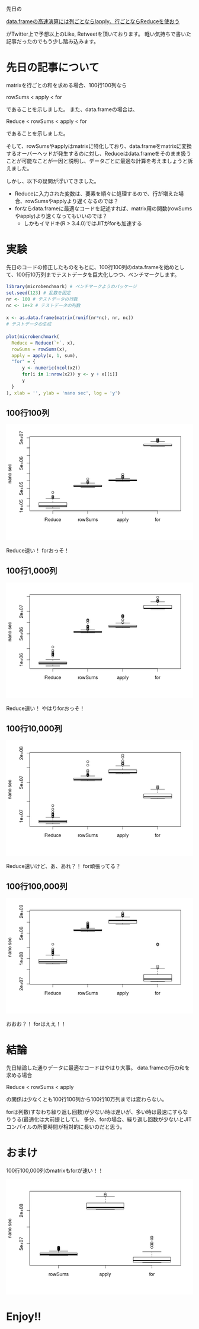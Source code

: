 先日の

[data.frameの高速演算には列ごとならlapply、行ごとならReduceを使おう](https://qiita.com/Atsushi776/items/176426e2195b18eb65b4)

がTwitter上で予想以上のLike, Retweetを頂いております。
軽い気持ちで書いた記事だったのでもう少し踏み込みます。

# 先日の記事について

matrixを行ごとの和を求める場合、100行100列なら

rowSums < apply < for

であることを示しました。
また、data.frameの場合は、

Reduce < rowSums < apply < for

であることを示しました。

そして、rowSumsやapplyはmatrixに特化しており、data.frameをmatrixに変換するオーバーヘッドが発生するのに対し、Reduceはdata.frameをそのまま扱うことが可能なことが一因と説明し、データごとに最適な計算を考えましょうと訴えました。

しかし、以下の疑問が浮いてきました。

- Reduceに入力された変数は、要素を順々に処理するので、行が増えた場合、rowSumsやapplyより遅くなるのでは？
- forならdata.frameに最適なコードを記述すれば、matrix用の関数(rowSumsやapply)より速くなってもいいのでは？
    - しかもイマドキ(R > 3.4.0)ではJITがforも加速する

# 実験

先日のコードの修正したものをもとに、100行100列のdata.frameを始めとして、100行10万列までテストデータを巨大化しつつ、ベンチマークします。

```r
library(microbenchmark) # ベンチマークようのパッケージ
set.seed(123) # 乱数を固定
nr <- 100 # テストデータの行数
nc <- 1e+2 # テストデータの列数

x <- as.data.frame(matrix(runif(nr*nc), nr, nc))
# テストデータの生成

plot(microbenchmark(
  Reduce = Reduce(`+`, x),
  rowSums = rowSums(x),
  apply = apply(x, 1, sum),
  "for" = {
      y <- numeric(ncol(x2))
      for(i in 1:nrow(x2)) y <- y + x[[i]]
      y
  }
), xlab = '', ylab = 'nano sec', log = 'y')
```

## 100行100列

![000005.png](7abf670b-812c-f293-6645-dc2fcc821cd4.png)

Reduce速い！
forおっそ！

## 100行1,000列

![000009.png](8ce08dfe-de36-61e1-1030-c81eb3022271.png)

Reduce速い！
やはりforおっそ！

## 100行10,000列

![00000b.png](b740f7b3-c86b-93cb-2a6f-8f1177207e92.png)

Reduce速いけど、あ、あれ？！ for頑張ってる？

## 100行100,000列

![00000d.png](bab42d0d-b926-023c-1f4c-49fed739a9a0.png)

おおお？！ forはええ！！

# 結論

先日結論した通りデータに最適なコードはやはり大事。
data.frameの行の和を求める場合

Reduce < rowSums < apply

の関係は少なくとも100行100列から100行10万列までは変わらない。

forは列数(すなわち繰り返し回数)が少ない時は遅いが、多い時は最速にすらなりうる(最適化は大前提として)。
多分、forの場合、繰り返し回数が少ないとJITコンパイルの所要時間が相対的に長いのだと思う。

# おまけ

100行100,000列のmatrixもforが速い！！

![image.png](be04b607-13fb-15b8-8d16-f45a60a4857e.png)


# Enjoy!!

